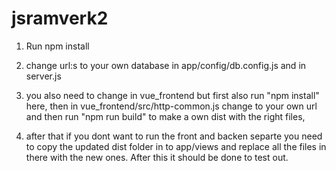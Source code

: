 # jsramverk2

1. Run npm install 

2. change url:s to your own database
in app/config/db.config.js and in server.js

3. you also need to change in vue_frontend
but first also run "npm install" here, then in vue_frontend/src/http-common.js change to your own url and then
run "npm run build" to make a own dist with the right files,

4. after that if you dont want to run the front and backen separte
you need to copy the updated dist folder in to app/views and replace
all the files in there with the new ones.
After this it should be done to test out.
